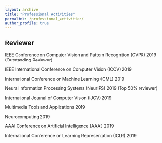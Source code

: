 ```yaml
---
layout: archive
title: "Professional Activities"
permalink: /professional_activities/
author_profile: true
---
```


## Reviewer

IEEE Conference on Computer Vision and Pattern Recognition (CVPR) 2019 (Outstanding Reviewer)

IEEE International Conference on Computer Vision (ICCV) 2019

International Conference on Machine Learning (ICML) 2019

Neural Information Processing Systems (NeurIPS) 2019 (Top 50% reviewer)

International Journal of Computer Vision (IJCV) 2019

Multimedia Tools and Applications 2019

Neurocomputing 2019

AAAI Conference on Artificial Intelligence (AAAI) 2019

International Conference on Learning Representation (ICLR) 2019
